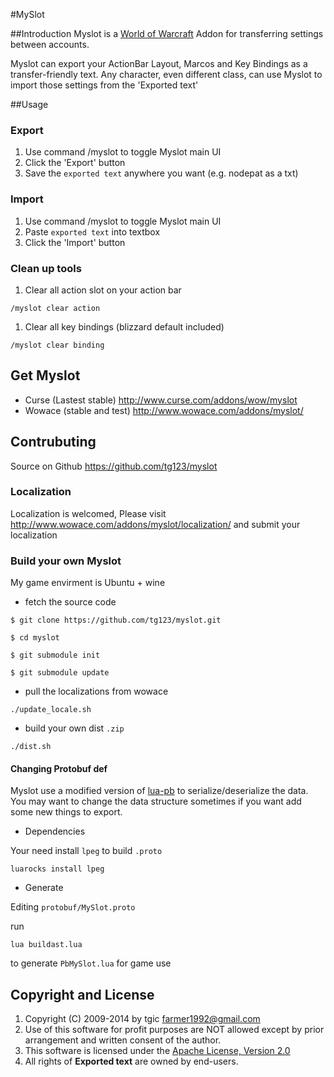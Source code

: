 #MySlot


##Introduction
Myslot is a [World of Warcraft](http://www.battle.net/wow) Addon for transferring settings between accounts.

Myslot can export your ActionBar Layout, Marcos and Key Bindings as a transfer-friendly text. 
Any character, even different class, can use Myslot to import those settings from the 'Exported text'

##Usage


### Export

  1. Use command /myslot to toggle Myslot main UI
  1. Click the 'Export' button
  1. Save the `exported text` anywhere you want (e.g. nodepat as a txt)

### Import
  
  1. Use command /myslot to toggle Myslot main UI
  1. Paste `exported text` into textbox
  1. Click the 'Import' button
 
### Clean up tools
  

  1. Clear all action slot on your action bar
     
    /myslot clear action

  1. Clear all key bindings (blizzard default included)
     
    /myslot clear binding


## Get Myslot

 * Curse (Lastest stable) http://www.curse.com/addons/wow/myslot
 * Wowace (stable and test) http://www.wowace.com/addons/myslot/

## Contrubuting

 Source on Github <https://github.com/tg123/myslot>

### Localization

Localization is welcomed, Please visit 
<http://www.wowace.com/addons/myslot/localization/>
and submit your localization


### Build your own Myslot

My game envirment is Ubuntu + wine

 * fetch the source code

```
$ git clone https://github.com/tg123/myslot.git

$ cd myslot

$ git submodule init

$ git submodule update 
```
 
 * pull the localizations from wowace

```
./update_locale.sh
```
 
 * build your own dist `.zip`

```
./dist.sh
```

#### Changing Protobuf def

Myslot use a modified version of [lua-pb](https://github.com/tg123/lua-pb) to serialize/deserialize the data. 
You may want to change the data structure sometimes if you want add some new things to export.

* Dependencies

Your need install `lpeg` to build `.proto`

```
luarocks install lpeg
```

 * Generate

Editing `protobuf/MySlot.proto`

run

```
lua buildast.lua
```

to generate `PbMySlot.lua` for game use

## Copyright and License
1. Copyright (C) 2009-2014 by tgic <farmer1992@gmail.com>
1. Use of this software for profit purposes are NOT allowed except by prior arrangement and written consent of the author.
1. This software is licensed under the [Apache License, Version 2.0](http://www.apache.org/licenses/LICENSE-2.0.html)
1. All rights of **Exported text** are owned by end-users.
